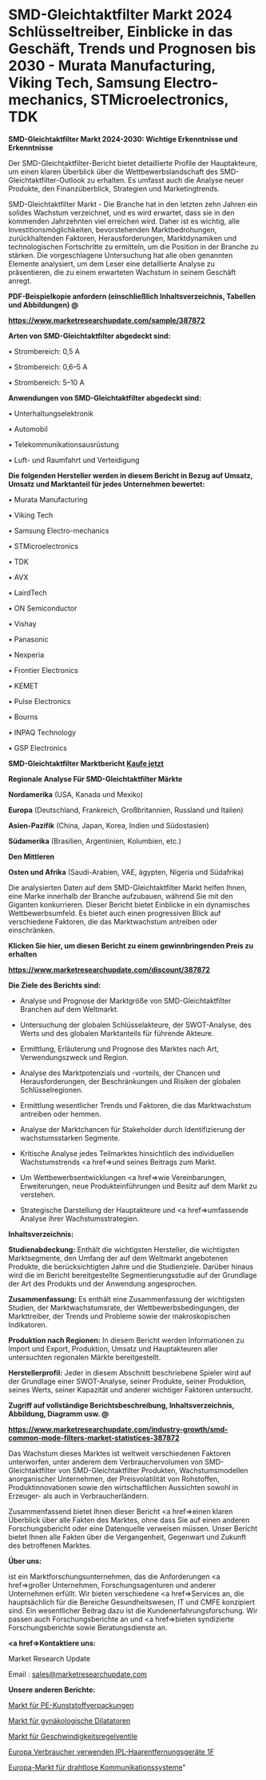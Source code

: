 # SMD-Gleichtaktfilter Markt 2024 Schlüsseltreiber, Einblicke in das Geschäft, Trends und Prognosen bis 2030 - Murata Manufacturing, Viking Tech, Samsung Electro-mechanics, STMicroelectronics, TDK

<strong>SMD-Gleichtaktfilter Markt 2024-2030: Wichtige Erkenntnisse und Erkenntnisse</strong>

Der SMD-Gleichtaktfilter-Bericht bietet detaillierte Profile der Hauptakteure, um einen klaren Überblick über die Wettbewerbslandschaft des SMD-Gleichtaktfilter-Outlook zu erhalten. Es umfasst auch die Analyse neuer Produkte, den Finanzüberblick, Strategien und Marketingtrends.

SMD-Gleichtaktfilter Markt - Die Branche hat in den letzten zehn Jahren ein solides Wachstum verzeichnet, und es wird erwartet, dass sie in den kommenden Jahrzehnten viel erreichen wird. Daher ist es wichtig, alle Investitionsmöglichkeiten, bevorstehenden Marktbedrohungen, zurückhaltenden Faktoren, Herausforderungen, Marktdynamiken und technologischen Fortschritte zu ermitteln, um die Position in der Branche zu stärken. Die vorgeschlagene Untersuchung hat alle oben genannten Elemente analysiert, um dem Leser eine detaillierte Analyse zu präsentieren, die zu einem erwarteten Wachstum in seinem Geschäft anregt.



<strong><b>PDF-Beispielkopie anfordern (einschließlich Inhaltsverzeichnis, Tabellen und Abbildungen) @ </b></strong>

<strong><a href=https://www.marketresearchupdate.com/sample/387872>

<strong>https://www.marketresearchupdate.com/sample/387872</u></a></strong></strong>



<strong>Arten von SMD-Gleichtaktfilter abgedeckt sind:</strong>

• Strombereich: 0,5 A

• Strombereich: 0,6–5 A

• Strombereich: 5–10 A



<strong>Anwendungen von SMD-Gleichtaktfilter abgedeckt sind:</strong>

• Unterhaltungselektronik

• Automobil

• Telekommunikationsausrüstung

• Luft- und Raumfahrt und Verteidigung



<strong>Die folgenden Hersteller werden in diesem Bericht in Bezug auf Umsatz, Umsatz und Marktanteil für jedes Unternehmen bewertet:</strong>

• Murata Manufacturing

• Viking Tech

• Samsung Electro-mechanics

• STMicroelectronics

• TDK

• AVX

• LairdTech

• ON Semiconductor

• Vishay

• Panasonic

• Nexperia

• Frontier Electronics

• KEMET

• Pulse Electronics

• Bourns

• INPAQ Technology

• GSP Electronics



<strong>SMD-Gleichtaktfilter Marktbericht <a href=https://www.marketresearchupdate.com/buynow/387872>Kaufe jetzt</a></strong>



<strong>Regionale Analyse Für SMD-Gleichtaktfilter Märkte</strong>



<strong>Nordamerika</strong> (USA, Kanada und Mexiko)



<strong>Europa</strong> (Deutschland, Frankreich, Großbritannien, Russland und Italien)



<strong>Asien-Pazifik</strong> (China, Japan, Korea, Indien und Südostasien)



<strong>Südamerika</strong> (Brasilien, Argentinien, Kolumbien, etc.)



<strong>Den Mittleren</strong> 

<strong>Osten und Afrika</strong> (Saudi-Arabien, VAE, ägypten, Nigeria und Südafrika)

Die analysierten Daten auf dem SMD-Gleichtaktfilter Markt helfen Ihnen, eine Marke innerhalb der Branche aufzubauen, während Sie mit den Giganten konkurrieren. Dieser Bericht bietet Einblicke in ein dynamisches Wettbewerbsumfeld. Es bietet auch einen progressiven Blick auf verschiedene Faktoren, die das Marktwachstum antreiben oder einschränken.



<strong>Klicken Sie hier, um diesen Bericht zu einem gewinnbringenden Preis zu erhalten
</strong>

<strong><a href=https://www.marketresearchupdate.com/discount/387872>https://www.marketresearchupdate.com/discount/387872</b></u></strong></a>



<strong>Die Ziele des Berichts sind:</strong>

- Analyse und Prognose der Marktgröße von SMD-Gleichtaktfilter Branchen auf dem Weltmarkt.

- Untersuchung der globalen Schlüsselakteure, der SWOT-Analyse, des Werts und des globalen Marktanteils für führende Akteure.

- Ermittlung, Erläuterung und Prognose des Marktes nach Art, Verwendungszweck und Region.

- Analyse des Marktpotenzials und -vorteils, der Chancen und Herausforderungen, der Beschränkungen und Risiken der globalen Schlüsselregionen.

- Ermittlung wesentlicher Trends und Faktoren, die das Marktwachstum antreiben oder hemmen.

- Analyse der Marktchancen für Stakeholder durch Identifizierung der wachstumsstarken Segmente.

- Kritische Analyse jedes Teilmarktes hinsichtlich des individuellen Wachstumstrends <a href=>und</a> seines Beitrags zum Markt.

- Um Wettbewerbsentwicklungen <a href=>wie</a> Vereinbarungen, Erweiterungen, neue Produkteinführungen und Besitz auf dem Markt zu verstehen.

- Strategische Darstellung der Hauptakteure und <a href=>umfas</a>sende Analyse ihrer Wachstumsstrategien.



<strong>Inhaltsverzeichnis:</strong>



<strong>Studienabdeckung:</strong> Enthält die wichtigsten Hersteller, die wichtigsten Marktsegmente, den Umfang der auf dem Weltmarkt angebotenen Produkte, die berücksichtigten Jahre und die Studienziele. Darüber hinaus wird die im Bericht bereitgestellte Segmentierungsstudie auf der Grundlage der Art des Produkts und der Anwendung angesprochen.



<strong>Zusammenfassung:</strong> Es enthält eine Zusammenfassung der wichtigsten Studien, der Marktwachstumsrate, der Wettbewerbsbedingungen, der Markttreiber, der Trends und Probleme sowie der makroskopischen Indikatoren.



<strong>Produktion nach Regionen:</strong> In diesem Bericht werden Informationen zu Import und Export, Produktion, Umsatz und Hauptakteuren aller untersuchten regionalen Märkte bereitgestellt.



<strong>Herstellerprofil:</strong> Jeder in diesem Abschnitt beschriebene Spieler wird auf der Grundlage einer SWOT-Analyse, seiner Produkte, seiner Produktion, seines Werts, seiner Kapazität und anderer wichtiger Faktoren untersucht.



<strong><b>Zugriff auf vollständige Berichtsbeschreibung, Inhaltsverzeichnis, Abbildung, Diagramm usw. @ </b></strong>

<strong><a href=https://www.marketresearchupdate.com/industry-growth/smd-common-mode-filters-market-statistices-387872>https://www.marketresearchupdate.com/industry-growth/smd-common-mode-filters-market-statistices-387872</a></strong>

Das Wachstum dieses Marktes ist weltweit verschiedenen Faktoren unterworfen, unter anderem dem Verbrauchervolumen von SMD-Gleichtaktfilter von SMD-Gleichtaktfilter Produkten, Wachstumsmodellen anorganischer Unternehmen, der Preisvolatilität von Rohstoffen, Produktinnovationen sowie den wirtschaftlichen Aussichten sowohl in Erzeuger- als auch in Verbraucherländern.

Zusammenfassend bietet Ihnen dieser Bericht <a href=>einen</a> klaren Überblick über alle Fakten des Marktes, ohne dass Sie auf einen anderen Forschungsbericht oder eine Datenquelle verweisen müssen. Unser Bericht bietet Ihnen alle Fakten über die Vergangenheit, Gegenwart und Zukunft des betroffenen Marktes.



<strong>Über uns:</strong>

 ist ein Marktforschungsunternehmen, das die Anforderungen <a href=>großer</a> Unternehmen, Forschungsagenturen und anderer Unternehmen erfüllt. Wir bieten verschiedene <a href=>Services</a> an, die hauptsächlich für die Bereiche Gesundheitswesen, IT und CMFE konzipiert sind. Ein wesentlicher Beitrag dazu ist die Kundenerfahrungsforschung. Wir passen auch Forschungsberichte an und <a href=>bieten</a> syndizierte Forschungsberichte sowie Beratungsdienste an.



<strong><a href=>Kontaktiere uns:</a></strong>

Market Research Update

Email : sales@marketresearchupdate.com



<strong>Unsere anderen Berichte:</strong>

<a href=https://www.linkedin.com/pulse/pe-plastic-packaging-market-analyzing-latest>Markt für PE-Kunststoffverpackungen</a>

<a href=https://www.linkedin.com/pulse/gynecological-dilators-market-outlooks-2023-size>Markt für gynäkologische Dilatatoren</a>

<a href=https://www.linkedin.com/pulse/speed-control-valve-market-report-2023-top-company-trends>Markt für Geschwindigkeitsregelventile</a>

<a href=https://www.linkedin.com/pulse/europe-consumer-use-ipl-hair-removal-devices-1f>Europa Verbraucher verwenden IPL-Haarentfernungsgeräte 1F</a>

<a href=https://www.linkedin.com/pulse/europe-wireless-communications-systems-market-overview-6vjkf/>Europa-Markt für drahtlose Kommunikationssysteme</a>"
